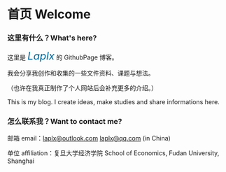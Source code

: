 # 首页 Welcome

### 这里有什么？What's here?

这里是 <font size=5 color=#006699><i>Laplx</i></font> 的 GithubPage 博客。

我会分享我创作和收集的一些文件资料、课题与想法。

（也许在我真正制作了个人网站后会补充更多的介绍。）

This is my blog. I create ideas, make studies and share informations here.

### 怎么联系我？Want to contact me?

邮箱 email：laplx@outlook.com    laplx@qq.com (in China)

单位 affiliation：复旦大学经济学院 School of Economics, Fudan University, Shanghai